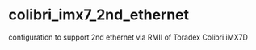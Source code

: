 # colibri_imx7_2nd_ethernet
configuration to support 2nd ethernet  via RMII of Toradex Colibri iMX7D
